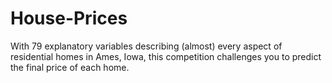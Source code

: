 # House-Prices
With 79 explanatory variables describing (almost) every aspect of residential homes in Ames, Iowa, this competition challenges you to predict the final price of each home.
